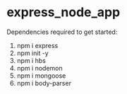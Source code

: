 # express_node_app

Dependencies required to get started:

1.	npm i express
2.	npm init -y
3.	npm i hbs
4.	npm i nodemon
5.	npm i mongoose
6.	npm i body-parser
